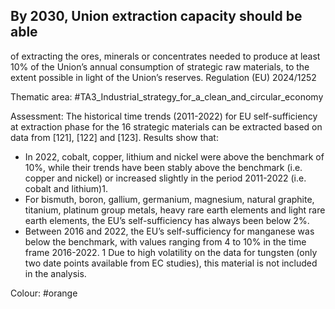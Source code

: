 ## By 2030, Union extraction capacity should be able
of extracting the ores, minerals or concentrates needed to produce at least 10% of the Union’s annual consumption of strategic raw materials, to the extent possible in light of the Union’s reserves.
Regulation (EU) 2024/1252

Thematic area: #TA3_Industrial_strategy_for_a_clean_and_circular_economy

Assessment: The historical time trends (2011-2022) for EU self-sufficiency at extraction phase for the 16 strategic materials can be extracted based on data from [121], [122] and [123]. Results show that:
- In 2022, cobalt, copper, lithium and nickel were above the benchmark of 10%, while their trends have been stably above the benchmark (i.e. copper and nickel) or increased slightly in the period 2011-2022 (i.e. cobalt and lithium)1.
- For bismuth, boron, gallium, germanium, magnesium, natural graphite, titanium, platinum group metals, heavy rare earth elements and light rare earth elements, the EU’s self-sufficiency has always been below 2%.
- Between 2016 and 2022, the EU’s self-sufficiency for manganese was below the benchmark, with values ranging from 4 to 10% in the time frame 2016-2022.
1 Due to high volatility on the data for tungsten (only two date points available from EC studies), this material is not included in the analysis.

Colour: #orange
